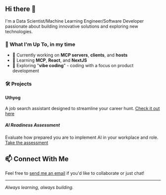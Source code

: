 ## Hi there 👋

I'm a Data Scientist/Machine Learning Engineer/Software Developer passionate about building innovative solutions and exploring new technologies.

### 🚀 What I'm Up To, in my time

- 🔭 Currently working on **MCP servers**, **clients**, and **hosts**
- 🌱 Learning **MCP**, **React**, and **NextJS**
- 🎵 Exploring "**vibe coding**" - coding with a focus on product development


### 🛠️ Projects

#### Uthyog

A job search assistant designed to streamline your career hunt. [Check it out here](https://www.uthyog.com)

##### AI Readiness Assessment

Evaluate how prepared you are to implement AI in your workplace and role. [Take the assessment](https://www.uthyog.com/ai-readiness/)

## 📫 Connect With Me

Feel free to [send me an email](mailto:jaganshanmugam@outlook.com) if you'd like to collaborate or just chat!

---

*Always learning, always building.*
<!--
**jagan-shanmugam/jagan-shanmugam** is a ✨ _special_ ✨ repository because its `README.md` (this file) appears on your GitHub profile.

Here are some ideas to get you started:

- 🔭 I’m currently working on ...
- 🌱 I’m currently learning ...
- 👯 I’m looking to collaborate on ...
- 🤔 I’m looking for help with ...
- 💬 Ask me about ...
- 📫 How to reach me: ...
- 😄 Pronouns: ...
- ⚡ Fun fact: ...
-->
